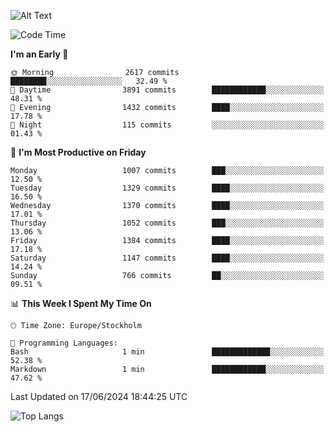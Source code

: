 ![Alt Text](https://media.tenor.com/3Gehha8RO-sAAAAC/goose-dance.gif)

<!--START_SECTION:waka-->
![Code Time](http://img.shields.io/badge/Code%20Time-159%20hrs%2052%20mins-blue)

**I'm an Early 🐤** 

```text
🌞 Morning                2617 commits        ████████░░░░░░░░░░░░░░░░░   32.49 % 
🌆 Daytime                3891 commits        ████████████░░░░░░░░░░░░░   48.31 % 
🌃 Evening                1432 commits        ████░░░░░░░░░░░░░░░░░░░░░   17.78 % 
🌙 Night                  115 commits         ░░░░░░░░░░░░░░░░░░░░░░░░░   01.43 % 
```
📅 **I'm Most Productive on Friday** 

```text
Monday                   1007 commits        ███░░░░░░░░░░░░░░░░░░░░░░   12.50 % 
Tuesday                  1329 commits        ████░░░░░░░░░░░░░░░░░░░░░   16.50 % 
Wednesday                1370 commits        ████░░░░░░░░░░░░░░░░░░░░░   17.01 % 
Thursday                 1052 commits        ███░░░░░░░░░░░░░░░░░░░░░░   13.06 % 
Friday                   1384 commits        ████░░░░░░░░░░░░░░░░░░░░░   17.18 % 
Saturday                 1147 commits        ████░░░░░░░░░░░░░░░░░░░░░   14.24 % 
Sunday                   766 commits         ██░░░░░░░░░░░░░░░░░░░░░░░   09.51 % 
```


📊 **This Week I Spent My Time On** 

```text
🕑︎ Time Zone: Europe/Stockholm

💬 Programming Languages: 
Bash                     1 min               █████████████░░░░░░░░░░░░   52.38 % 
Markdown                 1 min               ████████████░░░░░░░░░░░░░   47.62 % 
```


 Last Updated on 17/06/2024 18:44:25 UTC
<!--END_SECTION:waka-->

![Top Langs](https://github-readme-stats-rose-phi.vercel.app/api/top-langs/?username=jxncted\&layout=compact&hide=c,assembly,jupyter%20notebook)
